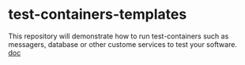 # test-containers-templates

This repository will demonstrate how to run test-containers such as messagers, database or other custome services to test your software.               
[doc](https://www.testcontainers.org/)
